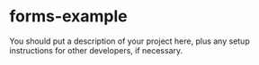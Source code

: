 # forms-example

You should put a description of your project here, plus any setup instructions for other developers, if necessary.